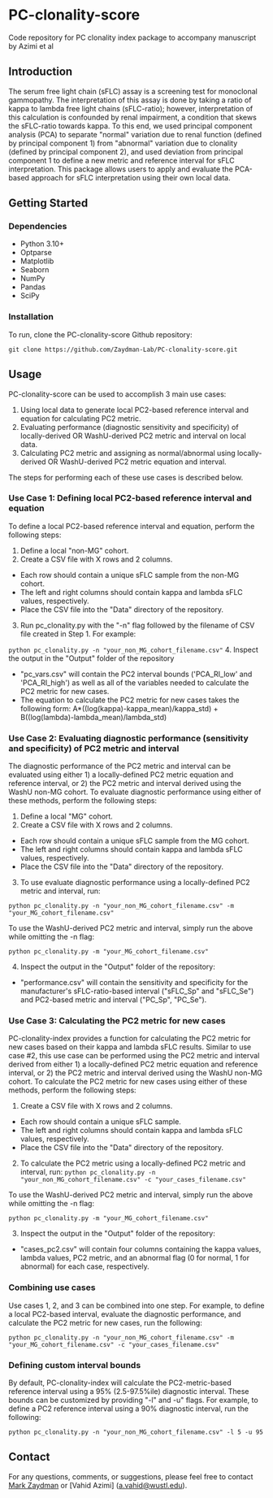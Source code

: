 # PC-clonality-score
Code repository for PC clonality index package to accompany manuscript by Azimi et al

## Introduction

The serum free light chain (sFLC) assay is a screening test for monoclonal gammopathy. The interpretation of this assay is done by taking a ratio of kappa to lambda free light chains (sFLC-ratio); however, interpretation of this calculation is confounded by renal impairment, a condition that skews the sFLC-ratio towards kappa. To this end, we used principal component analysis (PCA) to separate "normal" variation due to renal function (defined by principal component 1) from "abnormal" variation due to clonality (defined by principal component 2), and used deviation from principal component 1 to define a new metric and reference interval for sFLC interpretation. This package allows users to apply and evaluate the PCA-based approach for sFLC interpretation using their own local data. 

## Getting Started
### Dependencies
- Python 3.10+
- Optparse
- Matplotlib
- Seaborn
- NumPy
- Pandas
- SciPy

### Installation
To run, clone the PC-clonality-score Github repository:

```git clone https://github.com/Zaydman-Lab/PC-clonality-score.git```

## Usage
PC-clonality-score can be used to accomplish 3 main use cases:
1. Using local data to generate local PC2-based reference interval and equation for calculating PC2 metric.
2. Evaluating performance (diagnostic sensitivity and specificity) of locally-derived OR WashU-derived PC2 metric and interval on local data.
3. Calculating PC2 metric and assigning as normal/abnormal using locally-derived OR WashU-derived PC2 metric equation and interval.

The steps for performing each of these use cases is described below.

### Use Case 1: Defining local PC2-based reference interval and equation
To define a local PC2-based reference interval and equation, perform the following steps:
1. Define a local "non-MG" cohort.
2. Create a CSV file with X rows and 2 columns.
- Each row should contain a unique sFLC sample from the non-MG cohort. 
- The left and right columns should contain kappa and lambda sFLC values, respectively. 
- Place the CSV file into the "Data" directory of the repository. 
3. Run pc_clonality.py with the "-n" flag followed by the filename of CSV file created in Step 1. For example:

```python pc_clonality.py -n "your_non_MG_cohort_filename.csv"```
4. Inspect the output in the "Output" folder of the repository
- "pc_vars.csv" will contain the PC2 interval bounds ('PCA_RI_low' and 'PCA_RI_high') as well as all of the variables needed to calculate the PC2 metric for new cases. 
- The equation to calculate the PC2 metric for new cases takes the following form: A*((log(kappa)-kappa_mean)/kappa_std) + B((log(lambda)-lambda_mean)/lambda_std)

### Use Case 2: Evaluating diagnostic performance (sensitivity and specificity) of PC2 metric and interval
The diagnostic performance of the PC2 metric and interval can be evaluated using either 1) a locally-defined PC2 metric equation and reference interval, or 2) the PC2 metric and interval derived using the WashU non-MG cohort. To evaluate diagnostic performance using either of these methods, perform the following steps:
1. Define a local "MG" cohort.
2. Create a CSV file with X rows and 2 columns.
- Each row should contain a unique sFLC sample from the MG cohort. 
- The left and right columns should contain kappa and lambda sFLC values, respectively. 
- Place the CSV file into the "Data" directory of the repository. 
3. To use evaluate diagnostic performance using a locally-defined PC2 metric and interval, run:

```python pc_clonality.py -n "your_non_MG_cohort_filename.csv" -m "your_MG_cohort_filename.csv"```

To use the WashU-derived PC2 metric and interval, simply run the above while omitting the -n flag:

```python pc_clonality.py -m "your_MG_cohort_filename.csv"```

4. Inspect the output in the "Output" folder of the repository:
- "performance.csv" will contain the sensitivity and specificity for the manufacturer's sFLC-ratio-based interval ("sFLC_Sp" and "sFLC_Se") and PC2-based metric and interval ("PC_Sp", "PC_Se"). 

### Use Case 3: Calculating the PC2 metric for new cases
PC-clonality-index provides a function for calculating the PC2 metric for new cases based on their kappa and lambda sFLC results. Similar to use case #2, this use case can be performed using the PC2 metric and interval derived from either 1) a locally-defined PC2 metric equation and reference interval, or 2) the PC2 metric and interval derived using the WashU non-MG cohort. To calculate the PC2 metric for new cases using either of  these methods, perform the following steps:
1. Create a CSV file with X rows and 2 columns.
- Each row should contain a unique sFLC sample. 
- The left and right columns should contain kappa and lambda sFLC values, respectively. 
- Place the CSV file into the "Data" directory of the repository. 
2. To calculate the PC2 metric using a locally-defined PC2 metric and interval, run:
```python pc_clonality.py -n "your_non_MG_cohort_filename.csv" -c "your_cases_filename.csv"```

To use the WashU-derived PC2 metric and interval, simply run the above while omitting the -n flag:

```python pc_clonality.py -m "your_MG_cohort_filename.csv"```

3. Inspect the output in the "Output" folder of the repository:
- "cases_pc2.csv" will contain four columns containing the kappa values, lambda values, PC2 metric, and an abnormal flag (0 for normal, 1 for abnormal) for each case, respectively. 

### Combining use cases
Use cases 1, 2, and 3 can be combined into one step. For example, to define a local PC2-based interval, evaluate the diagnostic performance, and calculate the PC2 metric for new cases, run the following:

```python pc_clonality.py -n "your_non_MG_cohort_filename.csv" -m "your_MG_cohort_filename.csv" -c "your_cases_filename.csv"```

### Defining custom interval bounds
By default, PC-clonality-index will calculate the PC2-metric-based reference interval using a 95% (2.5-97.5%ile) diagnostic interval. These bounds can be customized by providing "-l" and -u" flags. For example, to define a PC2 reference interval using a 90% diagnostic interval, run the following:

```python pc_clonality.py -n "your_non_MG_cohort_filename.csv" -l 5 -u 95```

## Contact
For any questions, comments, or suggestions, please feel free to contact [Mark Zaydman](zaydmanm@wustl.edu) or [Vahid Azimi] (a.vahid@wustl.edu).
